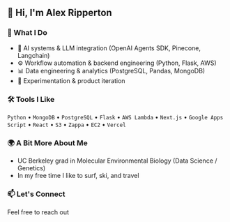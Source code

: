 ## 👋 Hi, I'm Alex Ripperton

### 💼 What I Do
- 🧠 AI systems & LLM integration (OpenAI Agents SDK, Pinecone, Langchain)
- ⚙️ Workflow automation & backend engineering (Python, Flask, AWS)
- 📊 Data engineering & analytics (PostgreSQL, Pandas, MongoDB)
- 🧪 Experimentation & product iteration 

### 🛠️ Tools I Like
`Python` • `MongoDB` • `PostgreSQL` • `Flask` • `AWS Lambda` • `Next.js` • `Google Apps Script` • `React` • `S3` • `Zappa` • `EC2` • `Vercel`

### 🌍 A Bit More About Me
- UC Berkeley grad in Molecular Environmental Biology (Data Science / Genetics)
- In my free time I like to surf, ski, and travel

### 📫 Let's Connect
Feel free to reach out




<!--
**rippertonalex/rippertonalex** is a ✨ _special_ ✨ repository because its `README.md` (this file) appears on your GitHub profile.

Here are some ideas to get you started:

- 🔭 I’m currently working on ...
- 🌱 I’m currently learning ...
- 👯 I’m looking to collaborate on ...
- 🤔 I’m looking for help with ...
- 💬 Ask me about ...
- 📫 How to reach me: ...
- 😄 Pronouns: ...
- ⚡ Fun fact: ...
-->
